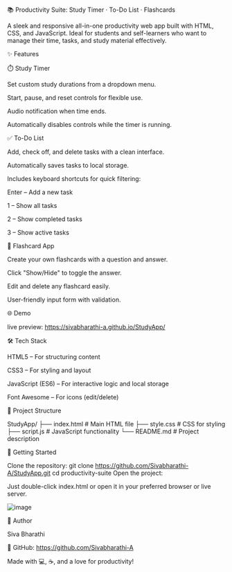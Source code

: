 📚 Productivity Suite: Study Timer · To-Do List · Flashcards

A sleek and responsive all-in-one productivity web app built with HTML, CSS, and JavaScript. Ideal for students and self-learners who want to manage their time, tasks, and study material effectively.

✨ Features

⏱️ Study Timer

Set custom study durations from a dropdown menu.

Start, pause, and reset controls for flexible use.

Audio notification when time ends.

Automatically disables controls while the timer is running.

✅ To-Do List

Add, check off, and delete tasks with a clean interface.

Automatically saves tasks to local storage.

Includes keyboard shortcuts for quick filtering:

Enter – Add a new task

1 – Show all tasks

2 – Show completed tasks

3 – Show active tasks

🧠 Flashcard App

Create your own flashcards with a question and answer.

Click "Show/Hide" to toggle the answer.

Edit and delete any flashcard easily.

User-friendly input form with validation.

🌐 Demo

live preview: https://sivabharathi-a.github.io/StudyApp/

🛠️ Tech Stack

HTML5 – For structuring content

CSS3 – For styling and layout

JavaScript (ES6) – For interactive logic and local storage

Font Awesome – For icons (edit/delete)

📁 Project Structure

StudyApp/
├── index.html        # Main HTML file
├── style.css         # CSS for styling
├── script.js         # JavaScript functionality
└── README.md         # Project description

🚀 Getting Started

Clone the repository:
git clone https://github.com/Sivabharathi-A/StudyApp.git
cd productivity-suite
Open the project:

Just double-click index.html or open it in your preferred browser or live server.

![image](https://github.com/user-attachments/assets/0edf910c-3f32-4f72-8454-2c9ae133fa11)

👤 Author

Siva Bharathi

🔗 GitHub: https://github.com/Sivabharathi-A

Made with 💻, ☕, and a love for productivity!
